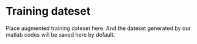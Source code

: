 # Training dateset

Place augmented training dateset here. And the dateset generated by our matlab codes will be saved here by default.
